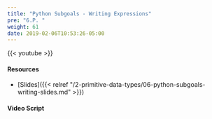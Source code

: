 ```yaml
---
title: "Python Subgoals - Writing Expressions"
pre: "6.P. "
weight: 61
date: 2019-02-06T10:53:26-05:00
---
```


{{< youtube  >}}

#### Resources

* [Slides]({{< relref "/2-primitive-data-types/06-python-subgoals-writing-slides.md" >}})

#### Video Script
